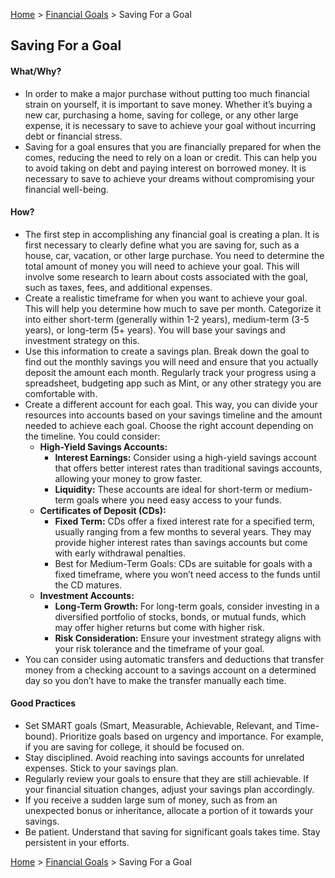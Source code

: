 [Home](../../../README.md) > [Financial Goals](../../financial-goals.md) > Saving For a Goal

## Saving For a Goal

#### What/Why?

- In order to make a major purchase without putting too much financial strain on yourself, it is important to save money. Whether it’s buying a new car, purchasing a home, saving for college, or any other large expense, it is necessary to save to achieve your goal without incurring debt or financial stress.  
- Saving for a goal ensures that you are financially prepared for when the comes, reducing the need to rely on a loan or credit. This can help you to avoid taking on debt and paying interest on borrowed money. It is necessary to save to achieve your dreams without compromising your financial well-being. 

#### How?

- The first step in accomplishing any financial goal is creating a plan. It is first necessary to clearly define what you are saving for, such as a house, car, vacation, or other large purchase. You need to determine the total amount of money you will need to achieve your goal. This will involve some research to learn about costs associated with the goal, such as taxes, fees, and additional expenses.   
- Create a realistic timeframe for when you want to achieve your goal. This will help you determine how much to save per month. Categorize it into either short-term (generally within 1-2 years), medium-term (3-5 years), or long-term (5+ years). You will base your savings and investment strategy on this.   
- Use this information to create a savings plan. Break down the goal to find out the monthly savings you will need and ensure that you actually deposit the amount each month. Regularly track your progress using a spreadsheet, budgeting app such as Mint, or any other strategy you are comfortable with.   
- Create a different account for each goal. This way, you can divide your resources into accounts based on your savings timeline and the amount needed to achieve each goal. Choose the right account depending on the timeline. You could consider:  
  - **High-Yield Savings Accounts:**  
    - **Interest Earnings:** Consider using a high-yield savings account that offers better interest rates than traditional savings accounts, allowing your money to grow faster.  
    - **Liquidity:** These accounts are ideal for short-term or medium-term goals where you need easy access to your funds.  
  - **Certificates of Deposit (CDs):**  
    - **Fixed Term:** CDs offer a fixed interest rate for a specified term, usually ranging from a few months to several years. They may provide higher interest rates than savings accounts but come with early withdrawal penalties.  
    - Best for Medium-Term Goals: CDs are suitable for goals with a fixed timeframe, where you won’t need access to the funds until the CD matures.  
  - **Investment Accounts:**  
    - **Long-Term Growth:** For long-term goals, consider investing in a diversified portfolio of stocks, bonds, or mutual funds, which may offer higher returns but come with higher risk.  
    - **Risk Consideration:** Ensure your investment strategy aligns with your risk tolerance and the timeframe of your goal.  
- You can consider using automatic transfers and deductions that transfer money from a checking account to a savings account on a determined day so you don’t have to make the transfer manually each time. 

#### Good Practices

- Set SMART goals (Smart, Measurable, Achievable, Relevant, and Time-bound). Prioritize goals based on urgency and importance. For example, if you are saving for college, it should be focused on.  
- Stay disciplined. Avoid reaching into savings accounts for unrelated expenses. Stick to your savings plan.   
- Regularly review your goals to ensure that they are still achievable. If your financial situation changes, adjust your savings plan accordingly.   
- If you receive a sudden large sum of money, such as from an unexpected bonus or inheritance, allocate a portion of it towards your savings.   
- Be patient. Understand that saving for significant goals takes time. Stay persistent in your efforts. 

[Home](../../../README.md) > [Financial Goals](../../financial-goals.md) > Saving For a Goal